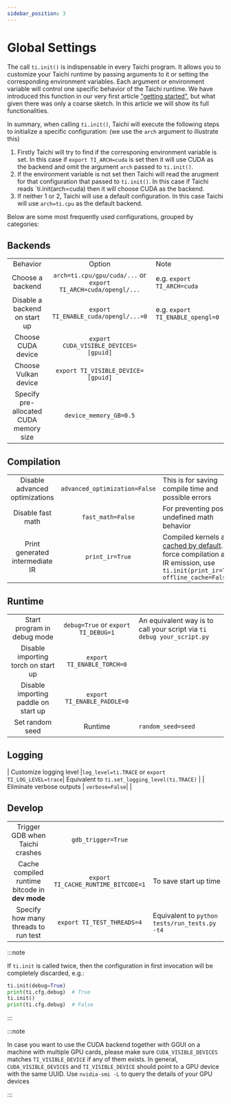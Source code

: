 ```yaml
---
sidebar_position: 3
---
```


# Global Settings


The call `ti.init()` is indispensable in every Taichi program. It allows you to customize your Taichi runtime by passing arguments to it or setting the corresponding environment variables. Each argument or environment variable will control one specific behavior of the Taichi runtime. We have introduced this function in our very first article ["getting started"](../get-started/index.md), but what given there was only a coarse sketch. In this article we will show its full functionalities.

In summary, when calling `ti.init()`, Taichi will execute the following steps to initialize a specific configuration: (we use the `arch` argument to illustrate this)

1. Firstly Taichi will try to find if the corresponing environment variable is set. In this case if `export TI_ARCH=cuda` is set then it will use CUDA as the backend and omit the argument `arch` passed to `ti.init()`.
2. If the environment variable is not set then Taichi will read the arugment for that configuration that passed to `ti.init()`. In this case if Taichi reads `ti.init(arch=cuda) then it will choose CUDA as the backend.
3. If neither 1 or 2, Taichi will use a default configuration. In this case Taichi will use `arch=ti.cpu` as the default backend.


Below are some most frequently used configurations, grouped by categories:


## Backends


|    |     |     |
|:---:|:---:|:---|
| Behavior | Option  | Note |
| Choose a backend | `arch=ti.cpu/gpu/cuda/...` or  `export TI_ARCH=cuda/opengl/...`| e.g. `export TI_ARCH=cuda`|
| Disable a backend on start up| `export TI_ENABLE_cuda/opengl/...=0`   |  e.g.  `export TI_ENABLE_opengl=0`  |
|  Choose CUDA device | `export CUDA_VISIBLE_DEVICES=[gpuid]`   |   |
| Choose Vulkan device |`export TI_VISIBLE_DEVICE=[gpuid]`|     |
| Specify pre-allocated CUDA memory size | `device_memory_GB=0.5`|   |

## Compilation

|    |     |     |
|:---:|:---:|:---|
| Disable advanced optimizations |`advanced_optimization=False`| This is for saving compile time and possible errors|
| Disable fast math |`fast_math=False`   |For preventing possible undefined math behavior   |
| Print generated intermediate IR |`print_ir=True`| Compiled kernels are [cached by default](https://docs.taichi-lang.org/docs/performance#offline-cache). To force compilation and IR emission, use `ti.init(print_ir=True, offline_cache=False)`|

## Runtime

|    |     |     |
|:---:|:---:|:---|
| Start program in debug mode    | `debug=True` or `export TI_DEBUG=1` | An equivalent way is to call your script via `ti debug your_script.py`  |
| Disable importing torch on start up    |`export TI_ENABLE_TORCH=0`   |     |
| Disable importing paddle on start up   |`export TI_ENABLE_PADDLE=0`  |     |
|Set random seed | Runtime    | `random_seed=seed`| `seed` is an integer |


## Logging

| Customize logging level    |`log_level=ti.TRACE` or `export TI_LOG_LEVEL=trace`| Equivalent to `ti.set_logging_level(ti.TRACE)` |
| Eliminate verbose outputs    | `verbose=False`|     |

## Develop

|    |     |     |
|:---:|:---:|:---|
|Trigger GDB when Taichi crashes  | `gdb_trigger=True` |       |
|Cache compiled runtime bitcode in **dev mode** |   `export TI_CACHE_RUNTIME_BITCODE=1`    |   To save start up time |
| Specify how many threads to run test |   `export TI_TEST_THREADS=4`    |  Equivalent to  `python tests/run_tests.py -t4` |


:::note

If `ti.init` is called twice, then the configuration in first invocation
will be completely discarded, e.g.:

```python {1,3}
ti.init(debug=True)
print(ti.cfg.debug)  # True
ti.init()
print(ti.cfg.debug)  # False
```

:::


:::note

In case you want to use the CUDA backend together with GGUI on a machine with multiple GPU cards, please make sure `CUDA_VISIBLE_DEVICES` matches `TI_VISIBLE_DEVICE` if any of them exists. In general, `CUDA_VISIBLE_DEVICES` and `TI_VISIBLE_DEVICE` should point to a GPU device with the same UUID. Use `nvidia-smi -L` to query the details of your GPU devices

:::
